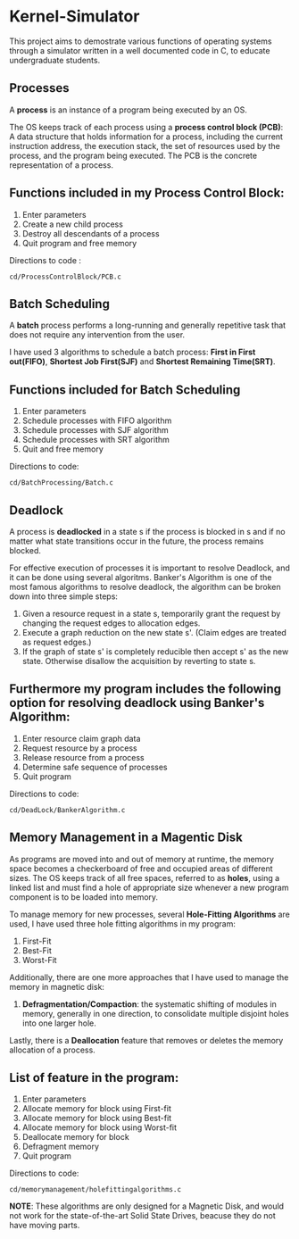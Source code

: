 # Kernel-Simulator

This project aims to demostrate various functions of operating systems through a simulator written in a well documented code in C, to educate undergraduate students. 

## Processes 

A **process** is an instance of a program being executed by an OS.

The OS keeps track of each process using a **process control block (PCB)**: A data structure that holds information for a process, including the current instruction address, the execution stack, the set of resources used by the process, and the program being executed. The PCB is the concrete representation of a process.

Functions included in my Process Control Block:
--------------------------------
1) Enter parameters
2) Create a new child process
3) Destroy all descendants of a process
4) Quit program and free memory

Directions to code : 
```
cd/ProcessControlBlock/PCB.c

```
## Batch Scheduling 

A **batch** process performs a long-running and generally repetitive task that does not require any intervention from the user.

I have used 3 algorithms to schedule a batch process:  **First in First out(FIFO)**, **Shortest Job First(SJF)** and **Shortest Remaining Time(SRT)**.

Functions included for Batch Scheduling
----------------
1) Enter parameters
2) Schedule processes with FIFO algorithm
3) Schedule processes with SJF algorithm
4) Schedule processes with SRT algorithm
5) Quit and free memory

Directions to code: 
```
cd/BatchProcessing/Batch.c
```

## Deadlock 

A process is **deadlocked** in a state s if the process is blocked in s and if no matter what state transitions occur in the future, the process remains blocked.

For effective execution of processes it is important to resolve Deadlock, and it can be done using several algoritms. 
Banker's Algorithm is one of the most famous algorithms to resolve deadlock, the algorithm can be broken down into three simple steps:
1. Given a resource request in a state s, temporarily grant the request by changing the request edges to allocation edges.
2. Execute a graph reduction on the new state s'. (Claim edges are treated as request edges.)
3. If the graph of state s' is completely reducible then accept s' as the new state. Otherwise disallow the acquisition by reverting to state s.

Furthermore my program includes the following option for resolving deadlock using Banker's Algorithm:
------------------------------------------------------------------------------------------------------
1) Enter resource claim graph data
2) Request resource by a process
3) Release resource from a process
4) Determine safe sequence of processes
5) Quit program

Directions to code: 
```
cd/DeadLock/BankerAlgorithm.c
```

## Memory Management in a Magentic Disk

As programs are moved into and out of memory at runtime, the memory space becomes a checkerboard of free and occupied areas of different sizes. The OS keeps track of all free spaces, referred to as **holes**, using a linked list and must find a hole of appropriate size whenever a new program component is to be loaded into memory.

To manage memory for new processes, several **Hole-Fitting Algorithms** are used, I have used three hole fitting algorithms in my program:
1. First-Fit
2. Best-Fit
3. Worst-Fit

Additionally, there are one more approaches that I have used to manage the memory in magnetic disk:
1. **Defragmentation/Compaction**: the systematic shifting of modules in memory, generally in one direction, to consolidate multiple disjoint holes into one larger hole.

Lastly, there is a **Deallocation** feature that removes or deletes the memory allocation of a process.

List of feature in the program:
-------------------------------
1) Enter parameters
2) Allocate memory for block using First-fit
3) Allocate memory for block using Best-fit
4) Allocate memory for block using Worst-fit
5) Deallocate memory for block
6) Defragment memory
7) Quit program

Directions to code: 
```
cd/memorymanagement/holefittingalgorithms.c
```

**NOTE**: These algorithms are only designed for a Magnetic Disk, and would not work for the state-of-the-art Solid State Drives, beacuse they do not have moving parts.







